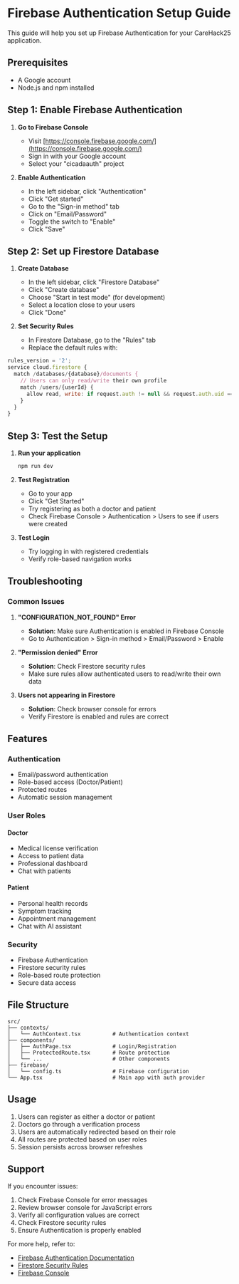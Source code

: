 # Firebase Authentication Setup Guide

This guide will help you set up Firebase Authentication for your CareHack25 application.

## Prerequisites

- A Google account
- Node.js and npm installed

## Step 1: Enable Firebase Authentication

1. **Go to Firebase Console**
   - Visit [https://console.firebase.google.com/](https://console.firebase.google.com/)
   - Sign in with your Google account
   - Select your "cicadaauth" project

2. **Enable Authentication**
   - In the left sidebar, click "Authentication"
   - Click "Get started"
   - Go to the "Sign-in method" tab
   - Click on "Email/Password"
   - Toggle the switch to "Enable"
   - Click "Save"

## Step 2: Set up Firestore Database

1. **Create Database**
   - In the left sidebar, click "Firestore Database"
   - Click "Create database"
   - Choose "Start in test mode" (for development)
   - Select a location close to your users
   - Click "Done"

2. **Set Security Rules**
   - In Firestore Database, go to the "Rules" tab
   - Replace the default rules with:

```javascript
rules_version = '2';
service cloud.firestore {
  match /databases/{database}/documents {
    // Users can only read/write their own profile
    match /users/{userId} {
      allow read, write: if request.auth != null && request.auth.uid == userId;
    }
  }
}
```

## Step 3: Test the Setup

1. **Run your application**
   ```bash
   npm run dev
   ```

2. **Test Registration**
   - Go to your app
   - Click "Get Started"
   - Try registering as both a doctor and patient
   - Check Firebase Console > Authentication > Users to see if users were created

3. **Test Login**
   - Try logging in with registered credentials
   - Verify role-based navigation works

## Troubleshooting

### Common Issues

1. **"CONFIGURATION_NOT_FOUND" Error**
   - **Solution**: Make sure Authentication is enabled in Firebase Console
   - Go to Authentication > Sign-in method > Email/Password > Enable

2. **"Permission denied" Error**
   - **Solution**: Check Firestore security rules
   - Make sure rules allow authenticated users to read/write their own data

3. **Users not appearing in Firestore**
   - **Solution**: Check browser console for errors
   - Verify Firestore is enabled and rules are correct

## Features

### Authentication
- Email/password authentication
- Role-based access (Doctor/Patient)
- Protected routes
- Automatic session management

### User Roles

#### Doctor
- Medical license verification
- Access to patient data
- Professional dashboard
- Chat with patients

#### Patient
- Personal health records
- Symptom tracking
- Appointment management
- Chat with AI assistant

### Security
- Firebase Authentication
- Firestore security rules
- Role-based route protection
- Secure data access

## File Structure

```
src/
├── contexts/
│   └── AuthContext.tsx          # Authentication context
├── components/
│   ├── AuthPage.tsx             # Login/Registration
│   ├── ProtectedRoute.tsx       # Route protection
│   └── ...                      # Other components
├── firebase/
│   └── config.ts                # Firebase configuration
└── App.tsx                      # Main app with auth provider
```

## Usage

1. Users can register as either a doctor or patient
2. Doctors go through a verification process
3. Users are automatically redirected based on their role
4. All routes are protected based on user roles
5. Session persists across browser refreshes

## Support

If you encounter issues:
1. Check Firebase Console for error messages
2. Review browser console for JavaScript errors
3. Verify all configuration values are correct
4. Check Firestore security rules
5. Ensure Authentication is properly enabled

For more help, refer to:
- [Firebase Authentication Documentation](https://firebase.google.com/docs/auth)
- [Firestore Security Rules](https://firebase.google.com/docs/firestore/security/get-started)
- [Firebase Console](https://console.firebase.google.com/) 